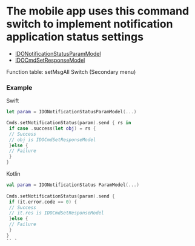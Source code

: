 # The mobile app uses this command switch to implement notification application status settings 
* [IDONotificationStatusParamModel](../model/IDONotificationStatusParamModel.md)
* [IDOCmdSetResponseModel](../model/IDOCmdSetResponseModel.md)

Function table: 
setMsgAll Switch (Secondary menu) 

### Example 

Swift
```swift
let param = IDONotificationStatusParamModel(...)

Cmds.setNotificationStatus(param).send { rs in
 if case .success(let obj) = rs {
 // Success
 // obj is IDOCmdSetResponseModel
 }else {
 // Failure
 }
}
```

Kotlin
```kotlin
val param = IDONotificationStatus ParamModel(...)
 
Cmds.setNotificationStatus(param).send {
 if (it.error.code == 0) {
 // Success 
 // it.res is IDOCmdSetResponseModel
 }else {
 // Failure 
 }
}
`` `
